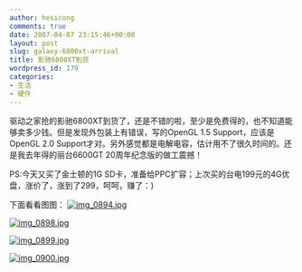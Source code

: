 ```yaml
---
author: hesicong
comments: true
date: 2007-04-07 23:15:46+00:00
layout: post
slug: galaxy-6800xt-arrival
title: 影驰6800XT到货
wordpress_id: 179
categories:
- 生活
- 硬件
---
```


驱动之家抢的影驰6800XT到货了，还是不错的啦，至少是免费得的，也不知道能够卖多少钱。但是发现外包装上有错误，写的OpenGL 1.5 Support，应该是OpenGL 2.0 Support才对。另外感觉都是电解电容，估计用不了很久时间的。还是我去年得的丽台6600GT 20周年纪念版的做工震撼！

PS:今天又买了金士顿的1G SD卡，准备给PPC扩容；上次买的台电199元的4G优盘，涨价了，涨到了299，呵呵，赚了：)

下面看看图图：
[![img_0894.jpg](/images/others/thumbs/thumbs_img_0894.jpg)](/images/others/img_0894.jpg)

[![img_0898.jpg](/images/others/thumbs/thumbs_img_0898.jpg)](/images/others/img_0898.jpg)

[![img_0899.jpg](/images/others/thumbs/thumbs_img_0899.jpg)](/images/others/img_0899.jpg)

[![img_0900.jpg](/images/others/thumbs/thumbs_img_0894.jpg)](/images/others/img_0900.jpg)
